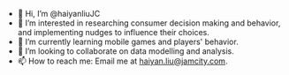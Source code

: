 - 👋 Hi, I’m @haiyanliuJC
- 👀 I’m interested in researching consumer decision making and behavior, and implementing nudges to influence their choices. 
- 🌱 I’m currently learning mobile games and players' behavior. 
- 💞️ I’m looking to collaborate on data modelling and analysis. 
- 📫 How to reach me: Email me at haiyan.liu@jamcity.com. 

<!---
haiyanliuJC/haiyanliuJC is a ✨ special ✨ repository because its `README.md` (this file) appears on your GitHub profile.
You can click the Preview link to take a look at your changes.
--->

